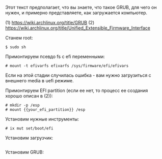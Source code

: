 Этот текст предполагает, что вы знаете, что такое GRUB, для чего он нужен, и примерно представляете, как загружается компьютер.

(1) https://wiki.archlinux.org/title/GRUB
(2) https://wiki.archlinux.org/title/Unified_Extensible_Firmware_Interface

Станем root:
```
$ sudo sh
```

Примонтируем псевдо fs c efi переменными: 
```
# mount -t efivarfs efivarfs /sys/firmware/efi/efivars
```

Если на этой стадии случилась ошибка - вам нужно загрузиться с внешнего media в uefi режиме.

Примонтируем EFI partition (если ее нет, то процесс ее создания хорошо описан в (2)):
```
# mkdir -p /esp
# mount {{your_efi_partition}} /esp
```

Установим нужные инструменты:
```
# ix mut set/boot/efi
```

Установим загрузчик:
```
```
Установим GRUB:
